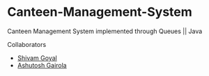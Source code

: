 # Canteen-Management-System
Canteen Management System implemented through Queues || Java

Collaborators
- [Shivam Goyal](https://github.com/ShivamGoyal03/)
- [Ashutosh Gairola](https://github.com/ashutosh-gairola)
